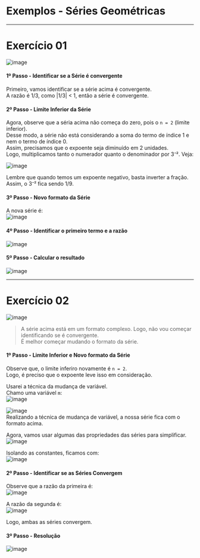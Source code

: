 # Exemplos - Séries Geométricas

---
# Exercício 01

![image](https://github.com/user-attachments/assets/daf17c51-b264-4311-86a1-3b39e03e7f4b)

#### 1º Passo - Identificar se a Série é convergente
Primeiro, vamos identificar se a série acima é convergente.<br>
A razão é 1/3, como |1/3| < 1, então a série é convergente.

#### 2º Passo - Limite Inferior da Série
Agora, observe que a séria acima não começa do zero, pois o `n = 2` (limite inferior).<br>
Desse modo, a série não está considerando a soma do termo de índice 1 e nem o termo de índice 0.<br>
Assim, precisamos que o expoente seja diminuído em 2 unidades.<br>
Logo, multiplicamos tanto o numerador quanto o denominador por 3⁻². Veja:

![image](https://github.com/user-attachments/assets/8d4d07ca-ed63-4ac4-a6ef-00cb1e88af67)

Lembre que quando temos um expoente negativo, basta inverter a fração.<br>
Assim, o 3⁻² fica sendo 1/9.

#### 3º Passo - Novo formato da Série
A nova série é:<br>
![image](https://github.com/user-attachments/assets/d280cbaf-1338-4532-b392-cc4625ce2e70)

#### 4º Passo - Identificar o primeiro termo e a razão
![image](https://github.com/user-attachments/assets/2feb047a-702c-4d1f-8e6f-bc1701d16aa1)

#### 5º Passo - Calcular o resultado
![image](https://github.com/user-attachments/assets/31e10c6d-e25a-40dc-9c92-b1ea34594729)

---
# Exercício 02

![image](https://github.com/user-attachments/assets/313379c9-138e-4556-b5c0-75f208bfbd4f)

> A série acima está em um formato complexo. Logo, não vou começar identificando se é convergente.<br>
> É melhor começar mudando o formato da série.

#### 1º Passo - Limite Inferior e Novo formato da Série
Observe que, o limite inferiro novamente é `n = 2`.<br>
Logo, é preciso que o expoente leve isso em consideração.

Usarei a técnica da mudança de variável.<br>
Chamo uma variável `m`:<br>
![image](https://github.com/user-attachments/assets/d2f12eac-ff68-463f-8fdb-67885e436175)

![image](https://github.com/user-attachments/assets/4325f032-6565-4ec8-816a-dbf461afd1b7)<br>
Realizando a técnica de mudança de variável, a nossa série fica com o formato acima.

Agora, vamos usar algumas das propriedades das séries para simplificar.<br>
![image](https://github.com/user-attachments/assets/55b5d34f-cfb1-4865-9404-1c128ee3e39c)

Isolando as constantes, ficamos com:<br>
![image](https://github.com/user-attachments/assets/7df89620-8496-4f89-bec3-da1cabf08469)

#### 2º Passo - Identificar se as Séries Convergem
Observe que a razão da primeira é:<br>
![image](https://github.com/user-attachments/assets/37099af4-0cd0-4efb-954f-e52685e04013)

A razão da segunda é:<br>
![image](https://github.com/user-attachments/assets/62fdb4ed-39b8-4c5c-a0b6-3717a6a274ba)

Logo, ambas as séries convergem.

#### 3º Passo - Resolução
![image](https://github.com/user-attachments/assets/118c6dd6-ff5e-4692-942a-a128689502ae)
